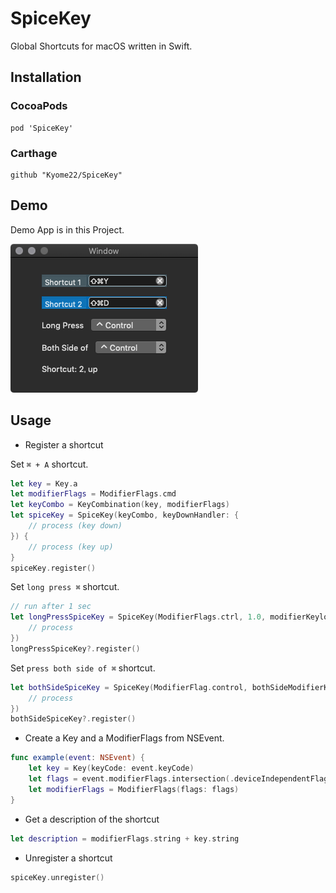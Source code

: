 # SpiceKey
Global Shortcuts for macOS written in Swift.

## Installation

### CocoaPods
```
pod 'SpiceKey'
```

### Carthage
```
github "Kyome22/SpiceKey"
```

## Demo
Demo App is in this Project.

![image](https://github.com/Kyome22/SpiceKey/blob/master/images/DemoApp.png)


## Usage

- Register a shortcut

Set `⌘ + A` shortcut.

```swift
let key = Key.a
let modifierFlags = ModifierFlags.cmd
let keyCombo = KeyCombination(key, modifierFlags)
let spiceKey = SpiceKey(keyCombo, keyDownHandler: {
    // process (key down)
}) {
    // process (key up)
}
spiceKey.register()
```

Set `long press ⌘` shortcut.

```swift
// run after 1 sec
let longPressSpiceKey = SpiceKey(ModifierFlags.ctrl, 1.0, modifierKeylongPressHandler: {
    // process
})
longPressSpiceKey?.register()       
```

Set `press both side of ⌘` shortcut.

```swift
let bothSideSpiceKey = SpiceKey(ModifierFlag.control, bothSideModifierKeysPressHandler: {
    // process
})
bothSideSpiceKey?.register()
```

- Create a Key and a ModifierFlags from NSEvent.

```swift
func example(event: NSEvent) {
    let key = Key(keyCode: event.keyCode)
    let flags = event.modifierFlags.intersection(.deviceIndependentFlagsMask)
    let modifierFlags = ModifierFlags(flags: flags)
}
```

- Get a description of the shortcut

```swift
let description = modifierFlags.string + key.string
```

- Unregister a shortcut

```swift
spiceKey.unregister()
```

